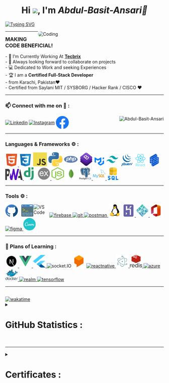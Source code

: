 <h1 align="center">Hi <img src="https://media.giphy.com/media/hvRJCLFzcasrR4ia7z/giphy.gif" width="35">, I'm <i><b>Abdul-Basit-Ansari💯</b></i></h1>

<!-- animation start  -->
[![Typing SVG](https://readme-typing-svg.herokuapp.com?size=24&duration=4000&color=22F70C&center=true&width=665&height=55&lines=Passionate+Full-Stack+Developer%F0%9F%92%BB;Experience+Seeker%F0%9F%92%AF;Dedicated+to+Work%F0%9F%92%AA%F0%9F%8F%BB;Always+Learning%F0%9F%92%A1;from+Karachi%2C+Pakistan%F0%9F%87%B5%F0%9F%87%B0)](https://git.io/typing-svg)
<!-- animation end  -->

<!-- <h3 align="center">A passionate Full-Stack Developer from Karachi, Pakistan❤️</h3> -->

<img align="right" alt="Coding" width="400" style="border-radius:20px;margin-bottom:10px;"
	src="https://media4.giphy.com/media/qgQUggAC3Pfv687qPC/giphy.gif?cid=ecf05e47l2ljbf6h8r8ye7vmr21ojf13w1d2atujhux2dz72&rid=giphy.gif&ct=g">

<hr>

<h3 style="margin-top: 4px;">MAKING CODE BENEFICIAL!</h3>
- 🌱 I’m Currently Working At <a target="blank" href="https://tecbrix.com/"><b>Tecbrix</b></a><br>
- 💞️ Always looking forward to collaborate on projects<br>
- 💻 Dedicated to Work and seeking Experiences <br>
- 🏆 I am a <b>Certified Full-Stack Developer</b><br>
-    from Karachi, Pakistan❤️<br>
- Certified from Saylani MIT / SYSBORG / Hacker Rank / CISCO ❤️<br>

<hr>
<h3 align="left">📫 Connect with me on 🔗 :</h3>
<p align="left">
	<a href="https://www.linkedin.com/in/abdul-basit-ansari-9b740b21b/" target="blank"><img align="center"
			src="https://raw.githubusercontent.com/rahuldkjain/github-profile-readme-generator/master/src/images/icons/Social/linked-in-alt.svg"
			alt="Linkedin" height="30" width="40" /></a>
	<!-- <a href="https://twitter.com/shehza_d_" target="blank"><img align="center"
			src8d8de50ea4659fb94c7fc971fd17c7285b9cf1187e3bb6aacb3473b11e6b/68747470733a2f2f6769746875622d726561646d652d73746174732e76657263656c2e6170702f6170693f757365726e616d653d416264756c2d42617369742d416e736172692673686f775f69636f6e733d74727565266c6f63616c653d656e26636f756e745f707269766174653d74727565267468656d653d636f62616c74="https://raw.githubusercontent.com/rahuldkjain/github-profile-readme-generator/master/src/images/icons/Social/twitter.svg"
			alt="shehza_d_" height="30" width="40" /></a> -->
	<!-- <a href="https://stackoverflow.com/users/18128054/abdul-basit-ansari" target="blank"><img align="center"
			src="https://raw.githubusercontent.com/rahuldkjain/github-profile-readme-generator/master/src/images/icons/Social/stack-overflow.svg"
			alt="stack-overflow" height="30" width="40" /></a> -->
	<a href="https://www.instagram.com/abdul__basit__ansari/" target="blank"><img align="center"
			src="https://raw.githubusercontent.com/rahuldkjain/github-profile-readme-generator/master/src/images/icons/Social/instagram.svg"
			alt="Instagram" height="30" width="40" /></a>
	<!-- <a href="https://www.youtube.com/channel/UCUTMs216kmgY9lOgBFDckAQ" target="blank"><img align="center"
			src="https://raw.githubusercontent.com/rahuldkjain/github-profile-readme-generator/master/src/images/icons/Social/youtube.svg"
			alt="YouTube" height="40" width="40" /></a> -->
	<!-- <a href="https://www.upwork.com/freelancers/~0131210dea9492deb2" target="blank"><img align="center"
			src="./imgs/icons8-upwork.png" alt="Upwork" height="41" width="41" /></a> -->
	<!--<a href="https://www.fiverr.com/mr_shahzi_ans" target="blank"><img align="center" src="./imgs/fiverr2.png" alt="Fiver"
			height="41" width="41" /></a> -->
	<a href="https://www.facebook.com/AbdulBasitAnsari.A.B.A/" target="blank"><img align="center" title="Facebook" src="./imgs/fb.png" alt="Facebook"
			height="41" width="41" /></a>
			 <img src="https://komarev.com/ghpvc/?username=Abdul-Basit-Ansari&label=Profile%20Views&color=0e75b6&style=flat" alt="Abdul-Basit-Ansari" align="right"/>
</p>
<hr>
<h3 align="left">Languages & Frameworks ⚙️ : </h3>

<p align="left">
	<a href="https://www.w3.org/html/" target="_blank" rel="noreferrer" title="HTML 5">
		<img src="./imgs/html1.svg"
			alt="html5" title="HTML5" width="40" height="40" />
	</a>
	<a href="https://www.w3schools.com/css/" target="_blank" rel="noreferrer" title="CSS 3"
		style="text-decoration: none;">
		<img src="./imgs/css.svg"
			alt="css3" width="40" height="40" />
	</a>
	<a href="https://www.w3schools.com/js/" target="_blank" rel="noreferrer"
		title="Advance JavaScript with ES13" style="text-decoration: none;">
		<img src="https://raw.githubusercontent.com/devicons/devicon/master/icons/javascript/javascript-original.svg"
			alt="javascript" width="45" height="45" />
	</a>
	<a href="https://www.w3schools.com/python/" target="_blank" rel="noreferrer"
		title="Python3 For Web Development" style="text-decoration: none;">
		<img src="./imgs/python.svg"
			alt="Python" width="45" height="45" />
	</a>
	<a href="https://www.w3schools.com/php/" target="_blank" rel="noreferrer"
		title="PHP" style="text-decoration: none;">
		<img src="./imgs/php.svg"
			alt="PHP" width="45" height="45" />
	</a>
	<a href="https://getbootstrap.com/docs/5.2/getting-started/introduction/" target="_blank" rel="noreferrer"
		title="Bootstrap" style="text-decoration: none;">
		<img src="./imgs/bootstrap.png"
			alt="Bootstrap" width="45" height="45" />
	</a>
	<a href="https://mui.com/" target="_blank" title="Material UI (designing)" style="text-decoration: none;">
		<svg xmlns="http://www.w3.org/2000/svg" width="30" height="32" viewBox="0 0 36 32" fill="none"
			class="css-1170n61"><path fill-rule="evenodd" clip-rule="evenodd"
				d="M30.343 21.976a1 1 0 00.502-.864l.018-5.787a1 1 0 01.502-.864l3.137-1.802a1 1 0 011.498.867v10.521a1 1 0 01-.502.867l-11.839 6.8a1 1 0 01-.994.001l-9.291-5.314a1 1 0 01-.504-.868v-5.305c0-.006.007-.01.013-.007.005.003.012 0 .012-.007v-.006c0-.004.002-.008.006-.01l7.652-4.396c.007-.004.004-.015-.004-.015a.008.008 0 01-.008-.008l.015-5.201a1 1 0 00-1.5-.87l-5.687 3.277a1 1 0 01-.998 0L6.666 9.7a1 1 0 00-1.499.866v9.4a1 1 0 01-1.496.869l-3.166-1.81a1 1 0 01-.504-.87l.028-16.43A1 1 0 011.527.86l10.845 6.229a1 1 0 00.996 0L24.21.86a1 1 0 011.498.868v16.434a1 1 0 01-.501.867l-5.678 3.27a1 1 0 00.004 1.735l3.132 1.783a1 1 0 00.993-.002l6.685-3.839zM31 7.234a1 1 0 001.514.857l3-1.8A1 1 0 0036 5.434V1.766A1 1 0 0034.486.91l-3 1.8a1 1 0 00-.486.857v3.668z"
				fill="#007FFF"></path></svg>
	</a>
	<a href="https://tailwindcss.com/docs/installation" target="_blank" rel="noreferrer"
		title="Tailwind CSS" style="text-decoration: none;">
		<img src="./imgs/tailwind.svg"
			alt="Tailwind CSS" width="45" height="45" />
	</a>
	<a href="https://www.w3schools.com/jquery/" target="_blank" rel="noreferrer" title="jQuery" style="text-decoration: none;">
		<img src="./imgs/jquery.svg"
			alt="jQuery" width="40" height="40" />
	</a>
	<a href="https://reactjs.org/" target="_blank" rel="noreferrer" title="React" style="text-decoration: none;">
		<img src="https://raw.githubusercontent.com/devicons/devicon/master/icons/react/react-original-wordmark.svg"
			alt="react" width="40" height="40" />
	</a>
	<a href="https://formik.org/" target="_blank" title="Build Form in REACT" style="text-decoration: none;">
		<img src="./imgs/formik.png" width="40px" />
	</a>
		<a href="https://web.dev/progressive-web-apps/" target="_blank" rel="noreferrer" title="Progressive Web Apps">
		<img src="./imgs/pwa2.png" alt="PWA" width="55" height="35" />
	</a>
	<a href="https://www.w3schools.com/django/" target="_blank" rel="noreferrer" title="Django" style="text-decoration: none;">
		<img src="./imgs/django.svg"
			alt="Django" width="40" height="40" />
	</a>
		<a href="https://expressjs.com" target="_blank" rel="noreferrer" title="ExpressJS for Servers">
		<img src="./imgs/express-js.png" alt="express" width="40" height="40" />
	</a>
	<a href="https://www.w3schools.com/nodejs/nodejs_intro.asp" target="_blank" rel="noreferrer"
		title="NodeJS JavaScript Engin used for BackEnd" style="text-decoration: none;">
		<img src="./imgs/svgs/nodejs.svg" alt="nodejs" width="40" height="40" />
	</a>
	<a href="https://www.mongodb.com/" target="_blank" rel="noreferrer" title="MongoDB DataBase"
		style="text-decoration: none;">
		<img src="./imgs/svgs/mongodb.svg" alt="mongodb" width="40" height="40" />
	</a>
	<a href="https://www.postgresql.org" target="_blank" rel="noreferrer" title="PostgreSQL">
		<img src="https://raw.githubusercontent.com/devicons/devicon/master/icons/postgresql/postgresql-original-wordmark.svg"
			alt="postgresql" width="40" height="40" />
	</a>
	<a href="https://www.w3schools.com/MySQL/default.asp" target="_blank" rel="noreferrer" title="MySQL">
		<img src="./imgs/mysql.svg"
			alt="MySQL" width="40" height="40" />
	</a>
		<a href="https://www.w3schools.com/sql/sql_intro.asp#:~:text=What%20is%20SQL%3F,for%20Standardization%20(ISO)%20in%201987"
		target="_blank" title="" title="SQL" style="text-decoration: none;">
		<img src="./imgs/sql-server.png" width="40px" />
	</a>
</p>
<hr>
<h3 align="left">Tools ⚙️ : </h3>

<p align="left">
	<a href="https://firebase.google.com/" target="_blank" rel="noreferrer" title="Firebase">
		<img src="https://www.vectorlogo.zone/logos/firebase/firebase-icon.svg" alt="firebase" width="40" height="40" />
	</a>
<a href="https://git-scm.com/" target="_blank" rel="noreferrer">
		<img src="https://www.vectorlogo.zone/logos/git-scm/git-scm-icon.svg" alt="git" title="Git" width="40"
			height="40" />
	</a>
	<a href="#">
		<img align="left" alt="GitHub" title="GitHub" width="40" height="40" src="./imgs/github.png"
			style="padding-right:10px;" />
	</a>
	<a href="https://ubuntu.com/tutorials/command-line-for-beginners#1-overview">
		<img align="left" alt="Terminal" title="Command Line" width="40" height="40" src="./imgs/terminal.png" />
	</a>
	<a href="https://code.visualstudio.com/">
		<img align="left" alt="VS Code" title="VS Code Making life Easy" width="40" height="40"
			src="https://cdn.jsdelivr.net/gh/devicons/devicon/icons/vscode/vscode-original.svg"
			style="padding-right:10px;" />
	</a>
	<a href="https://postman.com" target="_blank" rel="noreferrer" title="API testing with Postman">
		<img src="https://www.vectorlogo.zone/logos/getpostman/getpostman-icon.svg" alt="postman" width="40"
			height="40" />
	</a>
	<a href="https://www.linux.org/" target="_blank" rel="noreferrer" title="Linux Ubuntu 22"
		style="text-decoration: none;">
		<img src="https://raw.githubusercontent.com/devicons/devicon/master/icons/linux/linux-original.svg" alt="linux"
			width="40" height="40" />
	</a>
	<a href="https://www.heroku.com/" target="_blank" rel="noreferrer">
		<img src="./imgs/heroku.svg" title="Heruko Cloud Provider" alt="Heroku" width="40" height="40" />
	</a>
	<a href="https://www.netlify.com/" target="_blank" rel="noreferrer">
		<img src="./imgs/netlify.svg" title="Netlify Cloud Provider" alt="Netlify" width="40" height="40" />
	</a>
	<a href="https://www.microsoft.com/en/microsoft-365/" target="_blank" rel="noreferrer">
		<img src="./imgs/msOffice.png" title="Microsoft 365 cloud-powered productivity platform" alt="Office 365" width="40" height="40" />
	</a>
	<a href="https://www.figma.com/" target="_blank" rel="noreferrer">
		<img src="https://www.vectorlogo.zone/logos/figma/figma-icon.svg" title="Figma Designing Tool" alt="figma" width="40" height="40" />
	</a>
	<a href="https://www.canva.com/" target="_blank" rel="noreferrer">
		<img src="./imgs/canva.svg" title="Canva Template Making Tool" alt="Canva" width="40" height="40" />
	</a>
</p>
<hr>
<h3 align="left">🏫 Plans of Learning :</h3>

<p align="left">
	<a href="https://www.w3schools.io/learn/nextjs-tutorial/" target="_blank" rel="noreferrer" title="NextJS">
		<img src="./imgs/nextjs.png" alt="nextjs" width="40" height="40" />
	</a>
	<a href="https://www.w3schools.com/whatis/whatis_vue.asp" target="_blank" rel="noreferrer" title="Vue JS">
		<img src="./imgs/vuejs.svg" alt="vuejs" width="40" height="40" />
	</a>
	<a href="https://www.javatpoint.com/flutter" target="_blank" rel="noreferrer" title="NextJS in PIAIC">
		<img src="./imgs/flutter.svg" alt="nextjs" width="40" height="40" />
	</a>
	<a href="https://socket.io/" target="_blank" rel="noreferrer"
		title="Socket.IO for Real Time Updating low-latency communication" style="text-decoration: none;">
		<img src="https://socket.io/images/logo.svg" alt="socket.IO" width="40" height="40" />
	</a>
<a href="https://cloud.google.com/dialogflow" target="_blank" title="DialogFlow for ChatBots by Sir Inzamam"
		style="text-decoration: none;">
		<img src="./imgs/dialogflow.png" width="40px" />
	</a>
	<a href="https://reactnative.dev/" target="_blank" rel="noreferrer" title="ReactNative for Mobile Apps">
		<img src="https://reactnative.dev/img/header_logo.svg" alt="reactnative" width="40" height="40" />
	</a>
	<a href="https://www.electronjs.org" target="_blank" rel="noreferrer" title="ElectronJS for Desktop Apps">
		<img src="https://raw.githubusercontent.com/devicons/devicon/master/icons/electron/electron-original.svg"
			alt="electron" width="40" height="40" />
	</a>
	<a href="https://redis.io" target="_blank" rel="noreferrer" title="Redis DataBase">
		<img src="https://raw.githubusercontent.com/devicons/devicon/master/icons/redis/redis-original-wordmark.svg"
			alt="redis" width="40" height="40" />
	</a>
	<a href="https://azure.microsoft.com/en-us/resources/cloud-computing-dictionary/what-is-azure/?&ef_id=CjwKCAjww8mWBhABEiwAl6-2RUM8S6Ob0bRMIqlES4YKeIVzsU-C2Gy7aJrBW1Y5bkDYJbIRkAaBRRoCSn0QAvD_BwE:G:s&OCID=AIDcmm8ge9eggm_SEM_CjwKCAjww8mWBhABEiwAl6-2RUM8S6Ob0bRMIqlES4YKeIVzsU-C2Gy7aJrBW1Y5bkDYJbIRkAaBRRoCSn0QAvD_BwE:G:s&gclid=CjwKCAjww8mWBhABEiwAl6-2RUM8S6Ob0bRMIqlES4YKeIVzsU-C2Gy7aJrBW1Y5bkDYJbIRkAaBRRoCSn0QAvD_BwE"
		target="_blank" rel="noreferrer" title="Microsoft Azure">
		<img src="https://www.vectorlogo.zone/logos/microsoft_azure/microsoft_azure-icon.svg" alt="azure" width="40"
			height="40" />
	</a>
	<a href="https://www.docker.com/" target="_blank" rel="noreferrer" title="Docker">
		<img src="https://raw.githubusercontent.com/devicons/devicon/master/icons/docker/docker-original-wordmark.svg"
			alt="docker" width="40" height="40" a />
		<a href="https://realm.io/" target="_blank" rel="noreferrer"> <img
				src="https://raw.githubusercontent.com/bestofjs/bestofjs-webui/8665e8c267a0215f3159df28b33c365198101df5/public/logos/realm.svg"
				alt="realm" width="40" height="40" /> </a>
	</a>
	<a href="https://www.tensorflow.org" target="_blank" rel="noreferrer" title="Tensorflow">
		<img src="https://www.vectorlogo.zone/logos/tensorflow/tensorflow-icon.svg" alt="tensorflow" width="40"
			height="40" />
	</a>

</p>
<hr>
<br>
<a href="https://wakatime.com/badge/user/93e5cec5-0261-423d-bc5f-11560e94bb8f/project/9b08313d-ea79-4834-a100-52eecfaf218c"><img src="https://wakatime.com/badge/user/93e5cec5-0261-423d-bc5f-11560e94bb8f/project/9b08313d-ea79-4834-a100-52eecfaf218c.svg" alt="wakatime"></a>
<br>


<details>
	<summary>
		<h1> GitHub Statistics :
			<h1 />
	</summary>
	<br>
	<p align="center">
		<img src="https://github-readme-stats.vercel.app/api/top-langs?username=abdul-basit-ansari&show_icons=true&locale=en&theme=cobalt&langs_count=20&hide=Procfile,Hack,Shell,Cython,c%2B%2B,C,Ruby,PowerShell,Blade,Batchfile,Assembly,Dockerfile&layout=compact"
			alt="Abdul-Basit-Ansari Most Used Languages"  />
		<br> <br>
		<img src="https://github-readme-stats.vercel.app/api?username=abdul-basit-ansari&show_icons=true&locale=en&count_private=true&theme=cobalt&hide=issues,contribs"
			alt="Abdul-Basit-Ansari Github Stats" />
		<br> <br>
		<img src="https://github-readme-streak-stats.herokuapp.com/?user=Abdul-Basit-Ansari&theme=dracula" alt="Abdul-Basit-Ansari Github Streaks" />
		<br> <br>
		<img src="https://github-profile-trophy.vercel.app/?username=Abdul-Basit-Ansari&theme=discord&title=Followers,Stars,Repositories,PullRequest,MultiLanguage,Commits" alt="Abdul-Basit-Ansari Github Stars Commits Data" />
		<br> <br>
		<img src="https://wakatime.com/share/@Abdul_Basit_Ansari/df9234a3-82a5-4446-a971-6953cf608b24.svg"
			alt="Abdul-Basit-Ansari Coding Activity" />
		<br> <br>
		<img src="https://wakatime.com/share/@Abdul_Basit_Ansari/e155f1a1-81bc-4c72-804c-f3bc484fe223.svg"
			alt="Abdul-Basit-Ansari Languages Used " />
	</p>

</details>
<hr/>
<details>
	<summary>
		<h1> Certificates :
			<h1 />
	</summary>
	<br>
	<p align="center">
	<a href="https://www.hackerrank.com/certificates/6e79932bc5cd" target="blank"><img src="./imgs/cer/reactBasic.png" style="width:250px;  margin:2px;"
			title="Hacker Rank React Basic" alt="React Basic" /></a>
	<a href="https://www.sololearn.com/certificates/CT-DSMOP9RK" target="blank"><img src="./imgs/cer/responsive.png" style="width:250px;  margin:2px;"
			title="Solo Learn Responsive Web Design" alt="Responsive Web Design" /></a>
	<a href="https://www.hackerrank.com/certificates/03fe68b9d2a4" target="blank"><img src="./imgs/cer/python.png" style="width:250px;  margin:2px;"
			title="Hacker Rank Python" alt="Python" /></a>
	<a href="https://www.hackerrank.com/certificates/d6127d8dc536" target="blank"><img src="./imgs/cer/jsBasic.png" style="width:250px;  margin:2px;"
			title="Hacker Rank Javascript Basic" alt="Javascript Basic" /></a>
	<a href="https://www.hackerrank.com/certificates/79e5194c7ea9" target="blank"><img src="./imgs/cer/nodeBasic.png" style="width:250px;  margin:2px;"
			title="Hacker Rank Node Basic" alt="Node Basic" /></a>
	<a href="./imgs/cer/cisco.png" target="blank"><img src="./imgs/cer/cisco.png" style="width:250px;  margin:2px;"
			title="Cisco Python" alt="Python Cisco" /></a>
	<a href="https://www.hackerrank.com/certificates/f4049f65bbd5" target="blank"><img src="./imgs/cer/css.png" style="width:250px;  margin:2px;"
			title="Hacker Rank CSS" alt="CSS" /></a>
	<a href="https://www.hackerrank.com/certificates/1c726074860a" target="blank"><img src="./imgs/cer/SQLBasic.png" style="width:250px;  margin:2px;"
			title="Hacker Rank SQL Basic" alt="SQL Basic" /></a>
	<a href="https://www.hackerrank.com/certificates/dff989100905" target="blank"><img src="./imgs/cer/SQLInter.png" style="width:250px;  margin:2px;"
			title="Hacker Rank SQL Intermadite" alt="SQL Intermadite" /></a>
	<a href="https://www.sololearn.com/certificates/CT-YCMLJ8OZ" target="blank"><img src="./imgs/cer/jscer.png" style="width:250px;  margin:2px;"
			title="Javascript ES6" alt="Javascript ES6" /></a>		
	<a href="https://www.hackerrank.com/certificates/6b1e93baa47c" target="blank"><img src="./imgs/cer/restAPI.png" style="width:250px;  margin:2px;"
			title="Hacker Rank REST API" alt="Rest API" /></a>
		<br> <br>
	</p>

</details>
